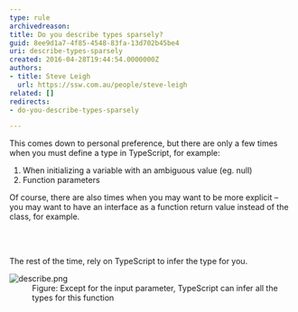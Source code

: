 ```yaml
---
type: rule
archivedreason: 
title: Do you describe types sparsely?
guid: 8ee9d1a7-4f85-4548-83fa-13d702b45be4
uri: describe-types-sparsely
created: 2016-04-28T19:44:54.0000000Z
authors:
- title: Steve Leigh
  url: https://ssw.com.au/people/steve-leigh
related: []
redirects:
- do-you-describe-types-sparsely

---
```



<p class="p1">This comes down to personal preference, but there are only a few times when you must define a type in TypeScript, for example&#58;</p><ol class="ol1"><li class="li1">When initializing a variable with an ambiguous value (eg. null)</li><li class="li1">Function parameters​</li></ol><p class="p1">Of course, there are also times when you may want to be more explicit – you may want to have an interface as a function return value instead of the class, for example.​</p>
<br><excerpt class='endintro'></excerpt><br>
<p>The rest of the time, rely on TypeScript to infer the type for you.</p><dl class="image"><dt><img src="/PublishingImages/describe.png" alt="describe.png" />​</dt><dd>Figure&#58; Except for the input parameter, TypeScript can infer all the types for this function​</dd></dl>


